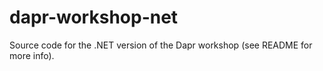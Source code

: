 # dapr-workshop-net
Source code for the .NET version of the Dapr workshop (see README for more info).
